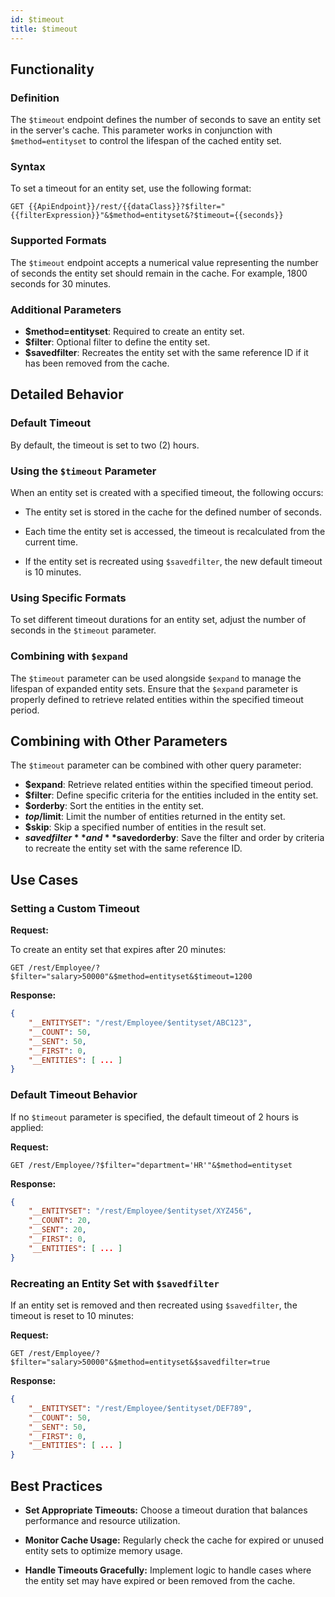 ```yaml
---
id: $timeout
title: $timeout
---
```


## Functionality

### Definition

The `$timeout` endpoint defines the number of seconds to save an entity set in the server's cache. This parameter works in conjunction with `$method=entityset` to control the lifespan of the cached entity set.


### Syntax

To set a timeout for an entity set, use the following format:

```
GET {{ApiEndpoint}}/rest/{{dataClass}}?$filter="{{filterExpression}}"&$method=entityset&?$timeout={{seconds}}
```

### Supported Formats

The `$timeout` endpoint accepts a numerical value representing the number of seconds the entity set should remain in the cache. For example, 1800 seconds for 30 minutes.


### Additional Parameters

- **$method=entityset**: Required to create an entity set.
- **$filter**: Optional filter to define the entity set.
- **$savedfilter**: Recreates the entity set with the same reference ID if it has been removed from the cache.



## Detailed Behavior

### Default Timeout

By default, the timeout is set to two (2) hours.

### Using the `$timeout` Parameter

When an entity set is created with a specified timeout, the following occurs:

- The entity set is stored in the cache for the defined number of seconds.

- Each time the entity set is accessed, the timeout is recalculated from the current time.

- If the entity set is recreated using `$savedfilter`, the new default timeout is 10 minutes.

### Using Specific Formats

To set different timeout durations for an entity set, adjust the number of seconds in the `$timeout` parameter.

### Combining with `$expand`

The `$timeout` parameter can be used alongside `$expand` to manage the lifespan of expanded entity sets. Ensure that the `$expand` parameter is properly defined to retrieve related entities within the specified timeout period.



## Combining with Other Parameters

The `$timeout` parameter can be combined with other query parameter:

- **$expand**: Retrieve related entities within the specified timeout period.
- **$filter**: Define specific criteria for the entities included in the entity set.
- **$orderby**: Sort the entities in the entity set.
- **$top/$limit**: Limit the number of entities returned in the entity set.
- **$skip**: Skip a specified number of entities in the result set.
- **$savedfilter** and **$savedorderby**: Save the filter and order by criteria to recreate the entity set with the same reference ID.

## Use Cases

### Setting a Custom Timeout

**Request:**

To create an entity set that expires after 20 minutes:

```
GET /rest/Employee/?$filter="salary>50000"&$method=entityset&$timeout=1200
```

**Response:**

```json
{
    "__ENTITYSET": "/rest/Employee/$entityset/ABC123",
    "__COUNT": 50,
    "__SENT": 50,
    "__FIRST": 0,
    "__ENTITIES": [ ... ]
}
```


### Default Timeout Behavior

If no `$timeout` parameter is specified, the default timeout of 2 hours is applied:

**Request:**

```
GET /rest/Employee/?$filter="department='HR'"&$method=entityset
```

**Response:**

```json
{
    "__ENTITYSET": "/rest/Employee/$entityset/XYZ456",
    "__COUNT": 20,
    "__SENT": 20,
    "__FIRST": 0,
    "__ENTITIES": [ ... ]
}
```


### Recreating an Entity Set with `$savedfilter`

If an entity set is removed and then recreated using `$savedfilter`, the timeout is reset to 10 minutes:

**Request:**

```
GET /rest/Employee/?$filter="salary>50000"&$method=entityset&$savedfilter=true
```

**Response:**

```json
{
    "__ENTITYSET": "/rest/Employee/$entityset/DEF789",
    "__COUNT": 50,
    "__SENT": 50,
    "__FIRST": 0,
    "__ENTITIES": [ ... ]
}
```




## Best Practices

- **Set Appropriate Timeouts:** Choose a timeout duration that balances performance and resource utilization.

- **Monitor Cache Usage:** Regularly check the cache for expired or unused entity sets to optimize memory usage.

- **Handle Timeouts Gracefully:** Implement logic to handle cases where the entity set may have expired or been removed from the cache.